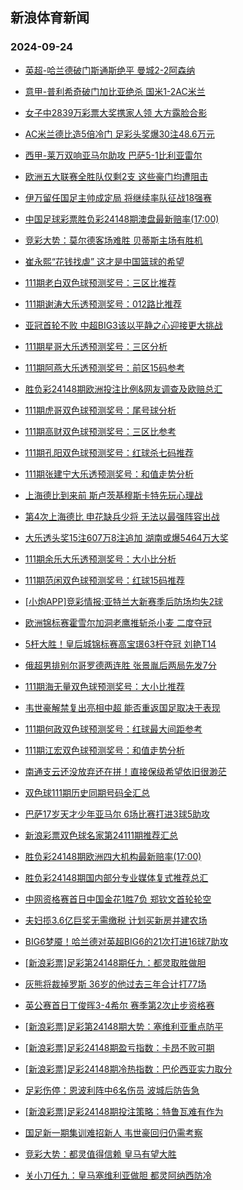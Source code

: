 ## 新浪体育新闻 
### 2024-09-24

+ [英超-哈兰德破门斯通斯绝平 曼城2-2阿森纳](https://sports.sina.com.cn/g/pl/2024-09-23/doc-incqawwc2148812.shtml)

+ [意甲-普利希奇破门加比亚绝杀 国米1-2AC米兰](https://sports.sina.com.cn/g/seriea/2024-09-23/doc-incqawvx0322204.shtml)

+ [女子中2839万彩票大奖携家人领 大方露脸合影](https://sports.sina.com.cn/l/2024-09-23/doc-incqawvx0316431.shtml)

+ [AC米兰德比造5倍冷门 足彩头奖爆30注48.6万元](https://sports.sina.com.cn/l/2024-09-23/doc-incqawwc2147056.shtml)

+ [西甲-莱万双响亚马尔助攻 巴萨5-1比利亚雷尔](https://sports.sina.com.cn/g/laliga/2024-09-23/doc-incqawvy7101720.shtml)

+ [欧洲五大联赛全胜队仅剩2支 这些豪门均遭阻击](https://sports.sina.com.cn/l/2024-09-23/doc-incqcimu6924601.shtml)

+ [伊万留任国足主帅成定局 将继续率队征战18强赛](https://sports.sina.com.cn/china/2024-09-23/doc-incqcccz2055658.shtml)

+ [中国足球彩票胜负彩24148期澳盘最新赔率(17:00)](https://sports.sina.com.cn/l/2024-09-23/doc-incqawvy7106422.shtml)

+ [竞彩大势：莫尔德客场难胜 贝蒂斯主场有胜机](https://sports.sina.com.cn/l/2024-09-23/doc-incqawvy7105177.shtml)

+ [崔永熙“花钱找虐” 这才是中国篮球的希望](https://sports.sina.com.cn/o/2024-09-23/doc-incqcimt0171452.shtml)

+ [111期老白双色球预测奖号：三区比推荐](https://sports.sina.com.cn/l/2024-09-23/doc-incqcptr0076761.shtml)

+ [111期谢涛大乐透预测奖号：012路比推荐](https://sports.sina.com.cn/l/2024-09-23/doc-incqcptt5190982.shtml)

+ [亚冠首轮不败  中超BIG3该以平静之心迎接更大挑战](https://sports.sina.com.cn/china/2024-09-23/doc-incqcptt5182399.shtml)

+ [111期星哥大乐透预测奖号：三区分析](https://sports.sina.com.cn/l/2024-09-23/doc-incqcptr0081350.shtml)

+ [111期阿燕大乐透预测奖号：前区15码参考](https://sports.sina.com.cn/l/2024-09-23/doc-incqcptv1940115.shtml)

+ [胜负彩24148期欧洲投注比例&网友调查及欧赔总汇](https://sports.sina.com.cn/l/2024-09-23/doc-incqawvx0330157.shtml)

+ [111期虎哥双色球预测奖号：尾号球分析](https://sports.sina.com.cn/l/2024-09-23/doc-incqcptt5182301.shtml)

+ [111期高财双色球预测奖号：三区比参考](https://sports.sina.com.cn/l/2024-09-23/doc-incqcptt5180286.shtml)

+ [111期孔阳双色球预测奖号：红球杀七码推荐](https://sports.sina.com.cn/l/2024-09-23/doc-incqcptv1933103.shtml)

+ [111期张建宁大乐透预测奖号：和值走势分析](https://sports.sina.com.cn/l/2024-09-23/doc-incqcptr0082205.shtml)

+ [上海德比到来前 斯卢茨基穆斯卡特先玩心理战](https://sports.sina.com.cn/china/2024-09-23/doc-incqcccv0233199.shtml)

+ [第4次上海德比 申花缺兵少将 无法以最强阵容出战](https://sports.sina.com.cn/china/2024-09-23/doc-incqcccx5319565.shtml)

+ [大乐透头奖15注607万8注追加 湖南或爆5464万大奖](https://sports.sina.com.cn/l/2024-09-23/doc-incqeerh9867237.shtml)

+ [111期余乐大乐透预测奖号：大小比分析](https://sports.sina.com.cn/l/2024-09-23/doc-incqcptv1938590.shtml)

+ [111期范闲双色球预测奖号：红球15码推荐](https://sports.sina.com.cn/l/2024-09-23/doc-incqcptr0074916.shtml)

+ [[小炮APP]竞彩情报:亚特兰大新赛季后防场均失2球](https://sports.sina.com.cn/l/2024-09-23/doc-incqawvx0327057.shtml)

+ [欧洲锦标赛霍雪尔加洞老鹰推斩杀小麦 二度夺冠](https://sports.sina.com.cn/golf/epgatour/2024-09-23/doc-incqcccx5296575.shtml)

+ [5杆大胜！皇后城锦标赛高宝璟63杆夺冠 刘艳T14](https://sports.sina.com.cn/golf/lpga/2024-09-23/doc-incqcccv0222065.shtml)

+ [俄超男排别尔哥罗德两连胜 张景胤后两局先发7分](https://sports.sina.com.cn/others/volleyball/2024-09-23/doc-incqawvy7103493.shtml)

+ [111期海无量双色球预测奖号：大小比推荐](https://sports.sina.com.cn/l/2024-09-23/doc-incqcptv1932153.shtml)

+ [韦世豪解禁复出亮相中超 能否重返国足取决于表现](https://sports.sina.com.cn/china/2024-09-23/doc-incqcccw7011874.shtml)

+ [111期何政双色球预测奖号：红球最大间距参考](https://sports.sina.com.cn/l/2024-09-23/doc-incqcptv1931942.shtml)

+ [111期江宏双色球预测奖号：和值走势分析](https://sports.sina.com.cn/l/2024-09-23/doc-incqcpts6853730.shtml)

+ [南通支云还没放弃还在拼！直接保级希望依旧很渺茫](https://sports.sina.com.cn/china/2024-09-23/doc-incqcccw7031818.shtml)

+ [双色球111期历史同期号码全汇总](https://sports.sina.com.cn/l/2024-09-23/doc-incqcccz2094319.shtml)

+ [巴萨17岁天才少年亚马尔 6场比赛打进3球5助攻](https://sports.sina.com.cn/g/laliga/2024-09-23/doc-incqctzq6798489.shtml)

+ [新浪彩票双色球名家第24111期推荐汇总](https://sports.sina.com.cn/l/2024-09-23/doc-incqcccv0271141.shtml)

+ [胜负彩24148期欧洲四大机构最新赔率(17:00)](https://sports.sina.com.cn/l/2024-09-23/doc-incqawvy7106584.shtml)

+ [胜负彩24148期国内部分专业媒体复式推荐总汇](https://sports.sina.com.cn/l/2024-09-23/doc-incqcptt5172382.shtml)

+ [中网资格赛首日中国金花1胜7负 郑钦文首轮轮空](https://sports.sina.com.cn/tennis/china/2024-09-23/doc-incqcyip5116814.shtml)

+ [夫妇揽3.6亿巨奖无需缴税 计划买新房并建农场](https://sports.sina.com.cn/l/2024-09-24/doc-incqezuz4810308.shtml)

+ [BIG6梦魇！哈兰德对英超BIG6的21次打进16球7助攻](https://sports.sina.com.cn/g/pl/2024-09-23/doc-incqctzp0001952.shtml)

+ [[新浪彩票]足彩第24148期任九：都灵取胜做胆](https://sports.sina.com.cn/l/2024-09-24/doc-incqfhau9381871.shtml)

+ [灰熊将裁掉罗斯 36岁的他过去三年合计打77场](https://sports.sina.com.cn/basketball/nba/2024-09-24/doc-incqfhau9391935.shtml)

+ [英公赛首日丁俊晖3-4希尔 赛季第2次止步资格赛](https://sports.sina.com.cn/others/snooker/2024-09-23/doc-incqekxm1735100.shtml)

+ [[新浪彩票]足彩第24148期大势：塞维利亚重点防平](https://sports.sina.com.cn/l/2024-09-24/doc-incqfhau9380957.shtml)

+ [[新浪彩票]足彩24148期盈亏指数：卡昂不败可期](https://sports.sina.com.cn/l/2024-09-24/doc-incqfhaz1448220.shtml)

+ [[新浪彩票]足彩24148期冷热指数：巴伦西亚实力取分](https://sports.sina.com.cn/l/2024-09-24/doc-incqfhaz1459805.shtml)

+ [足彩伤停：恩波利阵中6名伤员 波城后防告急](https://sports.sina.com.cn/l/2024-09-23/doc-incqctzr5133915.shtml)

+ [[新浪彩票]足彩24148期投注策略：特鲁瓦难有作为](https://sports.sina.com.cn/l/2024-09-24/doc-incqfhaw6160040.shtml)

+ [国足新一期集训难招新人 韦世豪回归仍需考察](https://sports.sina.com.cn/china/2024-09-24/doc-incqfnkx1429418.shtml)

+ [竞彩大势：都灵值得信赖 皇马有望大胜](https://sports.sina.com.cn/l/2024-09-24/doc-incqfhau9384046.shtml)

+ [关小刀任九：皇马塞维利亚做胆 都灵阿纳西防冷](https://sports.sina.com.cn/l/2024-09-24/doc-incqfwyr4592385.shtml)


